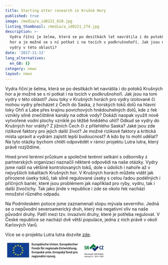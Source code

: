```yaml
---
title: Starting otter research in Krušné Hory
published: true
image: /media/a_id0221_610.jpg
listing_thumbnail: /media/a_id0221_274.jpg
description: >-
  Vydra říční je šelma, která se po desítkách let navrátila i do potoků Krušných
  hor a je možné se s ní potkat i na tocích v podkrušnohoří. Jak jsou na tom
  vydry v této oblasti? 
date: '2017-11-13'
lang_alternatives:
  en_GB: {}
category: news
layout: news
---
```

Vydra říční je šelma, která se po desítkách let navrátila i do potoků Krušných hor a je možné se s ní potkat i na tocích v podkrušnohoří. Jak jsou na tom vydry v této oblasti? Jsou toky v Krušných horách pro vydry izolované či mohou vydry přecházet z Čech do Saska, z horských toků dolů na hlavní toky Ohři a Labe přes krajinu povrchových hnědouhelných dolů, kde z řek vznikly silně znečištěné kanály na odtok vody? Dokáží naopak využít nově vytvořené vodní plochy vzniklé po těžbě hnědého uhlí? Odkud se vydry do Krušných hor vrátily? Z jižních Čech či z přilehlého Saska? Jaké jsou zde rizikové faktory pro jejich další život? Je možné rizikové faktory a kritická místa upravit a vydrám zajistit lepší budoucnost? A kdo by to mohl udělat? Na tyto otázky bychom chtěli odpovědět v rámci projektu Lutra lutra, který právě rozjíždíme.

Hned první terénní průzkum a společné terénní setkání s odborníky z partnerských organizací naznačil některé odpovědi na naše otázky. Vydry jsme našli na většině kontrolovaných toků, dole v údolích i nahoře až v nejvyšších lokalitách Krušných hor. V Krušných horách můžete vidět jak přirozené úseky toků, tak silně regulované úseky s celou řadou podélných i příčných bariér, které jsou problémem jak například pro ryby, vydru, tak i další živočichy. Tak jako jinde v republice i zde se okolo řek nachází množství různého odpadu.

Na Podmileském potoce jsme zaznamenali stopu mývala severního. Jedná se o nepůvodní severoamerický druh, který má negativní vliv na naše původní druhy. Patří mezi tzv. invazivní druhy, které je potřeba regulovat. V České republice se nachází dvě větší populace, jedna z nich právě v okolí Karlových Varů.

Více se o projektu Lutra lutra dozvíte [zde](/projects/lutra-lutra.html).

![](/media/spojene-loga_320.jpg)
